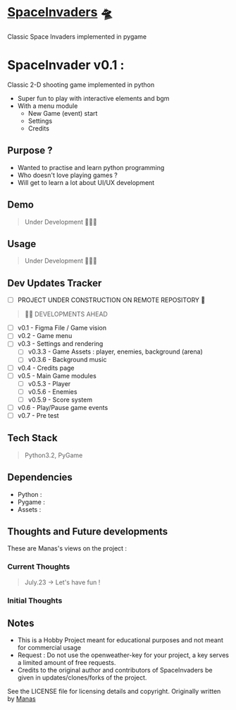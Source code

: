 # [SpaceInvaders](https://github.com/hacks-manas/SpaceInvaders/) :flying_saucer:
Classic Space Invaders implemented in pygame

# SpaceInvader v0.1 :
Classic 2-D shooting game implemented in python
- Super fun to play with interactive elements and bgm
- With a menu module
  - New Game (event) start
  - Settings
  - Credits

## Purpose ?
- Wanted to practise and learn python programming
- Who doesn't love playing games ?
- Will get to learn a lot about UI/UX development 

## Demo 
> Under Development 🚧👷‍♂️

## Usage
> Under Development 🚧👷‍♂️

## Dev Updates Tracker
- [ ] PROJECT UNDER CONSTRUCTION ON REMOTE REPOSITORY :rocket:
> :construction_worker_man: DEVELOPMENTS AHEAD
- [ ] v0.1 - Figma File / Game vision
- [ ] v0.2 - Game menu 
- [ ] v0.3 - Settings and rendering
  - [ ] v0.3.3 - Game Assets : player, enemies, background (arena) 
  - [ ] v0.3.6 - Background music
- [ ] v0.4 - Credits page
- [ ] v0.5 - Main Game modules
  - [ ] v0.5.3 - Player  
  - [ ] v0.5.6 - Enemies
  - [ ] v0.5.9 - Score system
- [ ] v0.6 - Play/Pause game events
- [ ] v0.7 - Pre test

## Tech Stack 
> Python3.2, PyGame 

## Dependencies 
- Python : 
- Pygame : 
- Assets : 

## Thoughts and Future developments
These are Manas's views on the project : 

### Current Thoughts 
> July.23 -> Let's have fun !

### Initial Thoughts

## Notes 
- This is a Hobby Project meant for educational purposes and not meant for commercial usage
- Request : Do not use the openweather-key for your project, a key serves a limited amount of
free requests.
- Credits to the original author and contributors of SpaceInvaders be given in updates/clones/forks of the project.

See the LICENSE file for licensing details and copyright.
Originally written by [Manas](mailto:reach.manas@zohomail.eu) 
